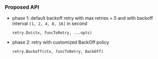 
### Proposed API

- phase 1: default backoff retry with max retries = 5 and with backoff interval `[1, 2, 4, 8, 16]` in second
    ```
    retry.Do(ctx, funcToRetry, ...opts)
    ```

- phase 2: retry with customized BackOff policy
    ```
    retry.Backoff(ctx, funcToRetry, BackOff)
    ```
